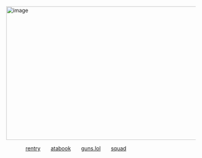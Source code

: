 
⠀ ⠀⠀ ⠀ ⠀⠀ ⠀⠀ ⠀
<img width="699" height="357" alt="image" src="https://github.com/user-attachments/assets/1e9dbdec-63ce-4940-a683-32fbdda2e29c" />



 ‎   ‎ ‎‎‎ ‎‎‎‎‎ ‎‎ ‎ ‎‎ ‎   ‎ ‎‎‎ ‎‎‎‎‎ ‎‎ ‎ ‎‎[rentry](https://rentry.co/gableyuri) ‎   ‎ ‎‎‎ ‎‎‎‎‎ ‎‎ ‎ ‎‎[atabook](https://yurigable.atabook.org) ‎   ‎ ‎‎‎ ‎‎‎‎‎ ‎‎ ‎ [guns.lol](https://guns.lol/catisaa) ‎   ‎ ‎‎‎ ‎‎‎‎‎ ‎‎ ‎ [squad](https://rentry.co/-southpark)




⠀


⠀ ⠀⠀ ⠀
